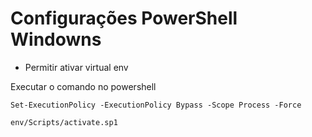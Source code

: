 # Configurações PowerShell Windowns

- Permitir ativar virtual env

Executar o comando no powershell
```
Set-ExecutionPolicy -ExecutionPolicy Bypass -Scope Process -Force
```

```
env/Scripts/activate.sp1
```
